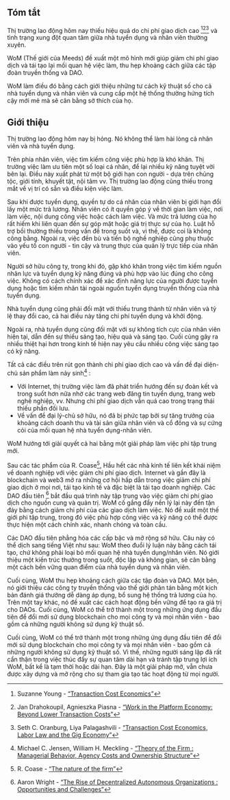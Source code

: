 

## Tóm tắt

Thị trường lao động hôm nay thiếu hiệu quả do chi phí giao dịch cao [^1][^2][^3] và tình trạng xung đột quan tâm giữa nhà tuyển dụng và nhân viên thường xuyên.

WoM (Thế giới của Meeds) đề xuất một mô hình mới giúp giảm chi phí giao dịch và tái tạo lại mối quan hệ việc làm, thu hẹp khoảng cách giữa các tập đoàn truyền thống và DAO.

WoM làm điều đó bằng cách giới thiệu những tư cách kỹ thuật số cho cả nhà tuyển dụng và nhân viên và cung cấp một hệ thống thưởng hứng tích cậy mới mẻ mà sẽ cân bằng sở thích của họ.

## Giới thiệu

Thị trường lao động hôm nay bị hỏng. Nó không thể làm hài lòng cả nhân viên và nhà tuyển dụng.

Trên phía nhân viên, việc tìm kiếm công việc phù hợp là khó khăn. Thị trường việc làm ưu tiên một số loại cá nhân, để lại nhiều kỹ năng tuyệt vời bên lại. Điều này xuất phát từ một bộ giới hạn con người - dựa trên chủng tộc, giới tính, khuyết tật, nội tâm vv. Thị trường lao động cũng thiếu trong mắt về vị trí có sẵn và điều kiện việc làm.

Sau khi được tuyển dụng, quyền tự do cá nhân của nhân viên bị giới hạn đổi lấy một mức trả lương. Nhân viên có ít quyền góp ý về thời gian làm việc, nơi làm việc, nội dung công việc hoặc cách làm việc. Và mức trả lương của họ rất hiếm khi liên quan đến sự góp mặt hoặc giá trị thực sự của họ. Luật hỗ trợ bồi thường thiếu trong vấn đề trong suốt và, vì thế, được coi là không công bằng. Ngoài ra, việc đền bù và tiến bộ nghề nghiệp cũng phụ thuộc vào yếu tố con người - tin cậy và trung thực của quản lý trực tiếp của nhân viên.

Người sở hữu công ty, trong khi đó, gặp khó khăn trong việc tìm kiếm nguồn nhân lực và tuyển dụng kỹ năng đúng và phù hợp vào lúc đúng cho công việc. Không có cách chính xác để xác định năng lực của người được tuyển dụng hoặc tìm kiếm nhân tài ngoài nguồn tuyển dụng truyền thống của nhà tuyển dụng.

Nhà tuyển dụng cũng phải đối mặt với thiếu trung thành từ nhân viên và tỷ lệ thay đổi cao, cả hai điều này tăng chi phí tuyển dụng và khởi động.

Ngoài ra, nhà tuyển dụng cũng đối mặt với sự không tích cực của nhân viên hiện tại, dẫn đến sự thiếu sáng tạo, hiệu quả và sáng tạo. Cuối cùng gây ra nhiều thiệt hại hơn trong kinh tế hiện nay yêu cầu nhiều công việc sáng tạo có kỹ năng.

Tất cả các điều trên rút gọn thành chi phí giao dịch cao và vấn đề đại diện-chủ sản phẩm làm nảy sinh[^4] :

- Với Internet, thị trường việc làm đã phát triển hướng đến sự đoàn kết và trong suốt hơn nữa nhờ các trang web đăng tin tuyển dụng, trang web nghề nghiệp, vv. Nhưng chi phí giao dịch vẫn quá cao trong trạng thái thiếu phần đối lưu.
- Về vấn đề đại lý-chủ sở hữu, nó đã bị phức tạp bởi sự tăng trưởng của khoảng cách doanh thu và tài sản giữa nhân viên và cổ đông và sự cứng cỏi của mối quan hệ nhà tuyển dụng-nhân viên.

WoM hướng tới giải quyết cả hai bằng một giải pháp làm việc phi tập trung mới.

Sau các tác phẩm của R. Coase[^5], Hầu hết các nhà kinh tế liên kết khái niệm về doanh nghiệp với việc giảm chi phí giao dịch. Internet và gần đây là blockchain và web3 mở ra những cơ hội hấp dẫn trong việc giảm chi phí giao dịch ở mọi nơi, tái tạo kinh tế và đặc biệt là tái tạo doanh nghiệp. Các DAO đầu tiên [^6] bắt đầu quá trình này tập trung vào việc giảm chi phí giao dịch cho nguồn cung và quản trị. WoM cố gắng đẩy nền lý lại này đến tận đáy bằng cách giảm chi phí của các giao dịch làm việc. Nó đề xuất một thế giới phi tập trung, trong đó việc phù hợp công việc và kỹ năng có thể được thực hiện một cách chính xác, nhanh chóng và toàn cầu.

Các DAO đầu tiên phẳng hóa các cấp bậc và mở rộng sở hữu. Câu này có thể dịch sang tiếng Việt như sau: WoM theo đuổi lý luận này bằng cách tái tạo, chứ không phải loại bỏ mối quan hệ nhà tuyển dụng/nhân viên. Nó giới thiệu một kiến trúc thưởng trong suốt, độc lập và không gian, sẽ cân bằng một cách bền vững quan điểm của nhà tuyển dụng và nhân viên.

Cuối cùng, WoM thu hẹp khoảng cách giữa các tập đoàn và DAO. Một bên, nó giới thiệu các công ty truyền thống vào thế giới phân tán bằng một kịch bản đánh giá thưởng dễ dàng áp dụng, bổ sung hệ thống trả lương của họ. Trên một tay khác, nó đề xuất các cách hoạt động bền vững để tạo ra giá trị cho DAOs. Cuối cùng, WoM có thể trở thành một trong những ứng dụng đầu tiên để đổi mới sử dụng blockchain cho mọi công ty và mọi nhân viên - bao gồm cả những người không sử dụng kỹ thuật số.

Cuối cùng, WoM có thể trở thành một trong những ứng dụng đầu tiên để đổi mới sử dụng blockchain cho mọi công ty và mọi nhân viên - bao gồm cả những người không sử dụng kỹ thuật số. Vì thế, những người sáng lập đã rất cẩn thận trong việc thúc đẩy sự quan tâm dài hạn và tránh tập trung lợi ích WoM, bất kể là tạm thời hoặc dài hạn. Đây là một giải pháp mở, vẫn chưa được xây dựng và mở rộng cho sự tham gia tạo tác hoạt động từ mọi người.


[^1]: Suzanne Young - [“Transaction Cost Economics”](https://www.academia.edu/24703426/Transaction_Cost_Economics)
[^2]: Jan Drahokoupil, Agnieszka Piasna - [“Work in the Platform Economy: Beyond Lower Transaction Costs”](https://www.intereconomics.eu/contents/year/2017/number/6/article/work-in-the-platform-economy-beyond-lower-transaction-costs.html)
[^3]: Seth C. Oranburg, Liya Palagashvili - [“Transaction Cost Economics, Labor Law and the Gig Economy”](https://dsc.duq.edu/cgi/viewcontent.cgi?article=1115&context=law-faculty-scholarship)
[^4]: Michael C. Jensen, William H. Meckling - [“Theory of the Firm : Managerial Behavior, Agency Costs and Ownership Structure”](https://www.sfu.ca/~wainwrig/Econ400/jensen-meckling.pdf)
[^5]: R. Coase - [“The nature of the firm”](http://econdse.org/wp-content/uploads/2014/09/firm-coase.pdf)
[^6]: Aaron Wright - [“The Rise of Decentralized Autonomous Organizations : Opportunities and Challenges”](https://stanford-jblp.pubpub.org/pub/rise-of-daos/release/1)


